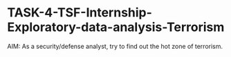 # TASK-4-TSF-Internship-Exploratory-data-analysis-Terrorism
AIM: As a security/defense analyst, try to find out the hot zone of terrorism.
